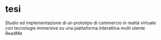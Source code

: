 # tesi
Studio ed implementazione di un prototipo di commercio in realtà virtuale con tecnologie immersive su una piattaforma interattiva multi utente
ReadMe
